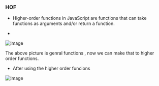### HOF


- Higher-order functions in JavaScript are functions that can take functions as arguments and/or return a function.

- 
![image](https://github.com/venkatdas/Interview_prep/assets/43024084/c587dcf5-823d-480b-a0b3-1d4c36009556)

The above picture is genral functions , now we can make that to higher order functions.

- After using the higher order funcions

![image](https://github.com/venkatdas/Interview_prep/assets/43024084/6542a7e0-b33a-455c-980e-9ab8e90bb3e7)



